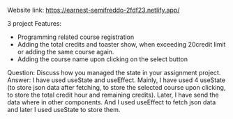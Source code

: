
Website link: https://earnest-semifreddo-2fdf23.netlify.app/


 3 project Features: <br>


- Programming related course registration
- Adding the total credits and toaster show, when exceeding 20credit limit or adding the same course again.
- Adding the course name upon clicking on the select button

Question: Discuss how you managed the state in your assignment project. <br>
Answer: I have used useState and useEffect. Mainly, I have used 4 useState (to store json data after fetching, to store the selected course upon clicking, to store the total credit hour and remaining credits). Later, I have send the data where in other components. And I used useEffect to fetch json data and later I used useState to store them.
